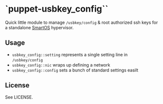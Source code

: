 # `puppet-usbkey_config``

Quick little module to manage `/usbkey/config` & root authorized ssh keys for a standalone [SmartOS](https://www.joyent.com/smartos) hypervisor.

## Usage

* `usbkey_config::setting` represents a single setting line in `/usbkey/config`
* `usbkey_config::nic` wraps up defining a network
* `usbkey_config::config` sets a bunch of standard settings easilt

## License

See LICENSE.
